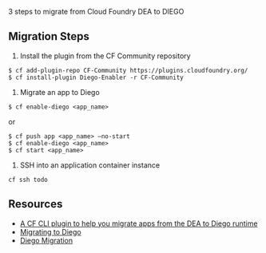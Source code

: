 3 steps to migrate from Cloud Foundry DEA to DIEGO

## Migration Steps

1. Install the plugin from the CF Community repository

  ```
  $ cf add-plugin-repo CF-Community https://plugins.cloudfoundry.org/
  $ cf install-plugin Diego-Enabler -r CF-Community
  ```

1. Migrate an app to Diego

  ```
  $ cf enable-diego <app_name>
  ```
  or 
  ```
  $ cf push app <app_name> —no-start
  $ cf enable-diego <app_name>
  $ cf start <app_name>
  ```

1. SSH into an application container instance

  ```
  cf ssh todo
  ```
  

## Resources

- [A CF CLI plugin to help you migrate apps from the DEA to Diego runtime](https://github.com/cloudfoundry-incubator/Diego-Enabler)
- [Migrating to Diego](https://github.com/cloudfoundry/diego-design-notes/blob/master/migrating-to-diego.md)
- [Diego Migration](https://github.ibm.com/Bluemix-Ops/diego-migration/wiki)
